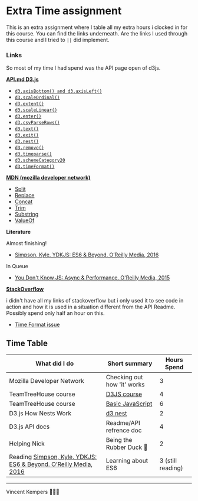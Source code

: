 # Extra Time assignment

This is an extra assignment where I table all my extra hours i clocked in for this course. You can find the links underneath. Are the links I used through this course and I tried to `||` did implement.

### Links

So most of my time I had spend was the API page open of d3js.

[**API.md D3.js**](https://github.com/d3/d3/blob/master/API.md)
* [`d3.axisBottom() and d3.axisLeft()`](https://github.com/d3/d3-axis/blob/master/README.md)
* [`d3.scaleOrdinal()`](https://github.com/d3/d3-3.x-api-reference/blob/master/Ordinal-Scales.md#ordinal)
* [`d3.extent()`](https://github.com/d3/d3-array/blob/master/README.md#extent)
* [`d3.scaleLinear()`](https://github.com/d3/d3-scale/blob/master/README.md#scaleLinear)
* [`d3.enter()`](https://github.com/d3/d3-selection/blob/master/README.md#selection_enter)
* [`d3.csvParseRows()`](https://github.com/d3/d3-dsv/blob/master/README.md#csvParseRows)
* [`d3.text()`](https://github.com/d3/d3-request/blob/master/README.md#text)
* [`d3.exit()`](https://github.com/d3/d3-selection/blob/master/README.md#selection_exit)
*	[`d3.nest()`](https://github.com/d3/d3-collection/blob/master/README.md#nests)
*	[`d3.remove()`](https://github.com/d3/d3-transition/blob/master/README.md#transition_remove)
* [`d3.timeparse()`](https://github.com/d3/d3-time-format/blob/master/README.md#timeParse)
* [`d3.schemeCategory20`](https://github.com/d3/d3-scale/blob/master/README.md#schemeCategory20)
* [`d3.timeFormat()`](https://github.com/d3/d3-time-format/blob/master/README.md#timeFormat)

[**MDN (mozilla developer network)**](https://developer.mozilla.org/en-US/)

* [Split](https://developer.mozilla.org/en-US/docs/Web/JavaScript/Reference/Global_Objects/Symbol/split)
* [Replace](https://developer.mozilla.org/en-US/docs/Web/JavaScript/Reference/Global_Objects/String/replace)
* [Concat](https://developer.mozilla.org/en-US/docs/Web/JavaScript/Reference/Global_Objects/String/concat)
* [Trim](https://developer.mozilla.org/en-US/docs/Web/JavaScript/Reference/Global_Objects/String/trim)
* [Substring](https://developer.mozilla.org/en-US/docs/Web/JavaScript/Reference/Global_Objects/String/substring)
* [ValueOf](https://developer.mozilla.org/en-US/docs/Web/JavaScript/Reference/Global_Objects/String/valueOf)

**Literature**

Almost finishing!

* [Simpson, Kyle. YDKJS: ES6 & Beyond. O’Reilly Media, 2016](https://github.com/getify/You-Dont-Know-JS/blob/master/es6%20&%20beyond/README.md#you-dont-know-js-es6--beyond)

In Queue

* [You Don't Know JS: Async & Performance. O'Reilly Media,  2015](https://github.com/getify/You-Dont-Know-JS/blob/master/async%20&%20performance/README.md#you-dont-know-js-async--performance)


[**StackOverflow**](https://stackoverflow.com)

i didn't have all my links of stackoverflow but i only used it to see code in action and how it is used in a situation different from the API Readme. Possibly spend only half an hour on this.

* [Time Format issue](https://stackoverflow.com/questions/20347793/d3-js-time-format)


## Time Table

What did I do | Short summary | Hours Spend
--- | --- | ---
Mozilla Developer Network | Checking out how 'it' works | 3
TeamTreeHouse course | [D3JS course](https://teamtreehouse.com/library/d3js) | 4
TeamTreeHouse course | [Basic JavaScript](https://teamtreehouse.com/library/javascript-basics) | 6
D3.js How Nests Work | [d3 nest](http://bl.ocks.org/phoebebright/raw/3176159/) | 2
D3.js API docs | Readme/API refrence doc | 4
Helping Nick | Being the Rubber Duck 🦆 | 2
Reading [Simpson, Kyle. YDKJS: ES6 & Beyond. O’Reilly Media, 2016](https://github.com/getify/You-Dont-Know-JS/blob/master/es6%20&%20beyond/README.md#you-dont-know-js-es6--beyond) | Learning about ES6 | 3 (still reading)


--------------------------
Vincent Kempers 👨🏽‍💻
